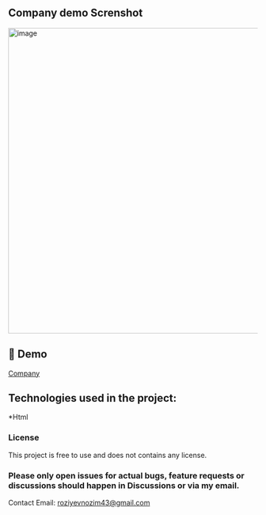 <h2>Company demo Screnshot</h2>

<img width="1353" height="617" alt="image" src="https://github.com/user-attachments/assets/4e596920-b243-4402-b8c6-72052112456d" />

<h2>🚀 Demo</h2>

[Company](https://company-xi-five.vercel.app/)

<h2>Technologies used in the project:</h2>

*Html

### License
This project is free to use and does not contains any license.

### Please only open issues for actual bugs, feature requests or discussions should happen in Discussions or via my email.
Contact Email: roziyevnozim43@gmail.com



